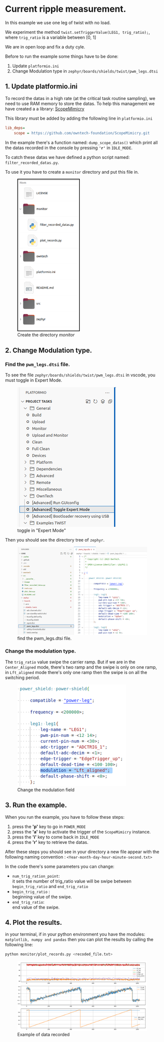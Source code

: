 # Current ripple measurement.

In this example we use one leg of twist with no load.

We experiment the method `twist.setTriggerValue(LEG1, trig_ratio);`,
where `trig_ratio` is a variable between [0, 1]

We are in open loop and fix a duty cyle.


Before to run the example some things have to be done:

1. Update `platformio.ini`
2. Change Modulation type in `zephyr/boards/shields/twist/pwm_legs.dtsi`

## 1. Update platformio.ini

To record the datas in a high rate (at the critical task routine sampling), we need
to use RAM memory to store the datas. To help this management we have created a
a library: [ScopeMimicry](https://github.com/owntech-foundation/scopemimicry)

This library must be added by adding the following line in `platformio.ini`

```ini
lib_deps=
    scope = https://github.com/owntech-foundation/ScopeMimicry.git
```

In the example there's a function named: `dump_scope_datas()` which print
all the datas recorded in the console by pressing **`'r'`** in `IDLE_MODE`.

To catch these datas we have defined a python script named: `filter_recorded_datas.py`.

To use it you have to create a `monitor` directory and put this file in.

<figure>
<img src="Image/dir_tree.png"
alt="directory_tree" 
width="200px;" 
border="2px solid;"/>
<figcaption> Create the directory <em>monitor</em></figcaption>
</figure>

## 2. Change Modulation type.
### Find the `pwm_legs.dtsi` file.
To see the file `zephyr/boards/shields/twist/pwm_legs.dtsi` in vscode, you must toggle in Expert Mode.

<figure>
    <img src="Image/expert_mode.png" alt="expert_mode" with="200px" left-margin="auto" right-margint="auto" />
    <figcaption> toggle in "Expert Mode"</figcaption>
</figure>

Then you should see the directory tree of `zephyr`. 
<figure>
    <img src="Image/zephyr_tree.png" alt="zephyr_tree" with="200px" left-margin="auto" right-margint="auto" />
    <figcaption>find the pwm_legs.dtsi file.</figcaption>
</figure>

### Change the modulation type.
The `trig_ratio` value swipe the carrier ramp.
But if we are in the `Center_Aligned` mode, there's two ramp and the swipe is only on
one ramp, in `Lft_aligned` mode there's only one ramp then the swipe is on all the
switching period.

<figure>
<img src="Image/Lft_aligned.png" alt="Lft_aligned" with="200px" left-margin="auto"
right-margin="auto" />
<figcaption> Change the modulation field </figcaption>
</figure>

## 3. Run the example.

When you run the example, you have to follow these steps:

1. press the **'p'** key to go in `POWER_MODE`
2. press the **'a'** key to activate the trigger of the `ScopeMimicry` instance.
3. press the **'i'** key to come back in `IDLE_MODE`
4. press the **'r'** key to retrieve the datas.


After these steps you should see in your directory a new file appear
with the following naming convention : `<Year-month-day-hour-minute-second.txt>`


In the code there's some parameters you can change:

* `num_trig_ration_point`: <br> it sets the number of trig_ratio value will be swipe
  between `begin_trig_ratio` and `end_trig_ratio`
* `begin_trig_ratio` : <br>beginning value of the swipe.
* `end_trig_ratio`: <br>end value of the swipe.



## 4. Plot the results.

in your terminal, if in your python environment you have the modules: `matplotlib, numpy and pandas`
then you can plot the results by calling the following line:
```sh 
python monitor/plot_records.py <recoded_file.txt>
```

<figure>
<img src="Image/result_example.png" alt="result_example" with="200px" left-margin="auto"
right-margin="auto" />
<figcaption>Example of data recorded</figcaption>
</figure>
